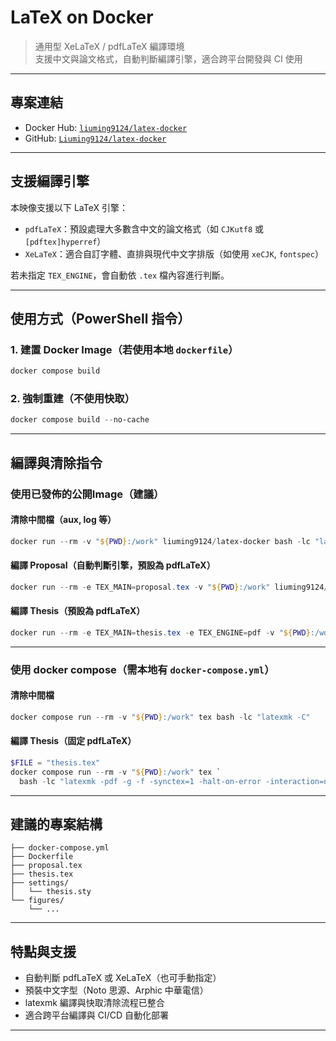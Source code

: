 # LaTeX on Docker

> 通用型 XeLaTeX / pdfLaTeX 編譯環境  
> 支援中文與論文格式，自動判斷編譯引擎，適合跨平台開發與 CI 使用

---

## 專案連結

- Docker Hub: [`liuming9124/latex-docker`](https://hub.docker.com/r/liuming9124/latex-docker)
- GitHub: [`Liuming9124/latex-docker`](https://github.com/Liuming9124/latex-docker)

---

## 支援編譯引擎

本映像支援以下 LaTeX 引擎：

- `pdfLaTeX`：預設處理大多數含中文的論文格式（如 `CJKutf8` 或 `[pdftex]hyperref`）
- `XeLaTeX`：適合自訂字體、直排與現代中文字排版（如使用 `xeCJK`, `fontspec`）

若未指定 `TEX_ENGINE`，會自動依 `.tex` 檔內容進行判斷。

---

## 使用方式（PowerShell 指令）

### 1. 建置 Docker Image（若使用本地 `dockerfile`）

```powershell
docker compose build
```

### 2. 強制重建（不使用快取）

```powershell
docker compose build --no-cache
```

---

## 編譯與清除指令

### 使用已發佈的公開Image（建議）

#### 清除中間檔（aux, log 等）

```powershell
docker run --rm -v "${PWD}:/work" liuming9124/latex-docker bash -lc "latexmk -C"
```

#### 編譯 Proposal（自動判斷引擎，預設為 pdfLaTeX）

```powershell
docker run --rm -e TEX_MAIN=proposal.tex -v "${PWD}:/work" liuming9124/latex-docker
```

#### 編譯 Thesis（預設為 pdfLaTeX）

```powershell
docker run --rm -e TEX_MAIN=thesis.tex -e TEX_ENGINE=pdf -v "${PWD}:/work" liuming9124/latex-docker
```

---

### 使用 docker compose（需本地有 `docker-compose.yml`）

#### 清除中間檔

```powershell
docker compose run --rm -v "${PWD}:/work" tex bash -lc "latexmk -C"
```

#### 編譯 Thesis（固定 pdfLaTeX）

```powershell
$FILE = "thesis.tex"
docker compose run --rm -v "${PWD}:/work" tex `
  bash -lc "latexmk -pdf -g -f -synctex=1 -halt-on-error -interaction=nonstopmode $FILE"
```

---

## 建議的專案結構

```plaintext
├── docker-compose.yml
├── Dockerfile
├── proposal.tex
├── thesis.tex
├── settings/
│   └── thesis.sty
└── figures/
    └── ...
```

---

## 特點與支援

* 自動判斷 pdfLaTeX 或 XeLaTeX（也可手動指定）
* 預裝中文字型（Noto 思源、Arphic 中華電信）
* latexmk 編譯與快取清除流程已整合
* 適合跨平台編譯與 CI/CD 自動化部署

---
